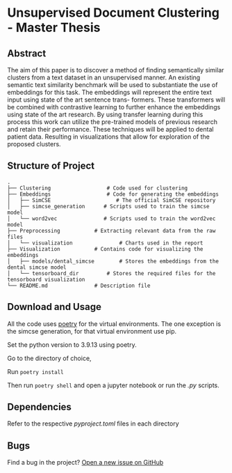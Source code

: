 # Unsupervised Document Clustering - Master Thesis

## Abstract

The aim of this paper is to discover a method of finding semantically similar clusters
from a text dataset in an unsupervised manner. An existing semantic text similarity
benchmark will be used to substantiate the use of embeddings for this task. The
embeddings will represent the entire text input using state of the art sentence trans-
formers. These transformers will be combined with contrastive learning to further
enhance the embeddings using state of the art research. By using transfer learning
during this process this work can utilize the pre-trained models of previous research
and retain their performance. These techniques will be applied to dental patient
data. Resulting in visualizations that allow for exploration of the proposed clusters.

## Structure of Project

    .
    ├── Clustering                  # Code used for clustering
    ├── Embeddings	                # Code for generating the embeddings
	│   ├── SimCSE	                   # The official SimCSE repository
	│   ├── simcse_generation	   # Scripts used to train the simcse model
	│   └── word2vec	           # Scripts used to train the word2vec model
	├── Preprocessing	        # Extracting relevant data from the raw files
	│   └── visualization	            # Charts used in the report
	├── Visualization	        # Contains code for visualizing the embeddings
	│   ├── models/dental_simcse        # Stores the embeddings from the dental simcse model
    │   └── tensorboard_dir		    # Stores the required files for the tensorboard visualization
    └── README.md		        # Description file
	
## Download and Usage

All the code uses [poetry](https://python-poetry.org/docs/) for the virtual environments.
The one exception is the simcse generation, for that virtual environment use pip.

Set the python version to 3.9.13 using poetry.

Go to the directory of choice,

Run `poetry install`

Then run `poetry shell` and open a jupyter notebook or run the *.py* scripts.

## Dependencies

Refer to the respective *pyproject.toml* files in each directory

## Bugs

Find a bug in the project? [Open a new issue on GitHub](https://github.com/TemporalData/UDC/issues)




